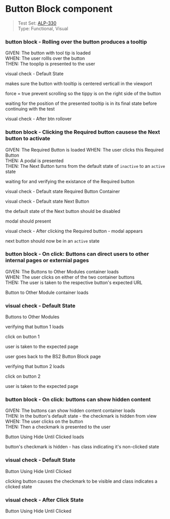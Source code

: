 # Button Block component 

> Test Set: [ALP-330](https://everfi.atlassian.net/browse/ALP-330)  
Type: Functional, Visual    

<!-- include: cypress/integration/blacksmith/buttonBlock.js -->

### button block - Rolling over the button produces a tooltip

GIVEN: The button with tool tip is loaded\
WHEN: The user rollls over the button\
THEN: The tooplip is presented to the user

visual check -  Default State

makes sure the  button with tooltip is centered verticall in the viewport

force = true prevent scrolling so the tippy is on the right side of the button

waiting for the position of the presented tooltip is in its final
state before continuing with the test

visual check -  After btn rollover

### button block - Clicking the Required button causese the Next button to activate

GIVEN: The Required Button is loaded
WHEN: The user clicks this Required Button\
THEN: A podal is presented\
THEN: The Next Button turns from the default state of `inactive` to an `active` state

waiting for and verifying the existance of the Required button

visual check -  Default state Required Button Container

visual check -  Default state Next Button

the default state of the Next button should be disabled

modal should present

visual check -  After clicking the Required button - modal appears

next button should now be in an `active` state

### button block - On click: Buttons can direct users to other internal pages or externial pages

GIVEN: The Buttons to Other Modules container loads\
WHEN: The user clicks on either of the two container buttons\
THEN: The user is taken to the respective button's expected URL

Button to Other Module container loads

### visual check -  Default State

Buttons to Other Modules

verifying that button 1 loads

click on button 1

user is taken to the expected page

user goes back to the BS2 Button Block page

verifying that button 2 loads

click on button 2

user is taken to the expected page

### button block - On click: buttons can show hidden content

GIVEN: The buttons can show hidden content container loads\
THEN: In the button's default state - the checkmark is hidden from view\
WHEN: The user clicks on the button\
THEN: Then a checkmark is presented to the user

Button Using Hide Until Clicked loads

button's checkmark is hidden - has class indicating it's non-clicked state

### visual check -  Default State

Button Using Hide Until Clicked

clicking button causes the checkmark to be visible and class indicates a clicked state

### visual check -  After Click State

Button Using Hide Until Clicked

<!-- /include: cypress/integration/blacksmith/buttonBlock.js -->